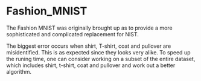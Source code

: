 # Fashion_MNIST

The Fashion MNIST was originally brought up as to provide a more sophisticated and complicated replacement for NIST. 

The biggest error occurs when shirt, T-shirt, coat and pullover are misidentified. This is as expected since they looks very alike. To speed up the runing time, one can consider working on a subset of the entire dataset, which includes shirt, t-shirt, coat and pullover and work out a better algorithm.
